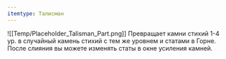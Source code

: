 ```yaml
---
itemtype: Талисман
---
```

![[Temp/Placeholder_Talisman_Part.png]]
Превращает камни стихий 1-4 ур. в случайный камень стихий с тем же уровнем и статами в Горне.
После слияния вы можете изменять статы в окне усиления камней.
